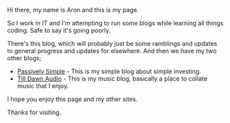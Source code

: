 Hi there, my name is Aron and this is my page.

So I work in IT and I'm attempting to run some blogs while learning all things coding.  Safe to say it's going poorly.

There's this blog, which will probably just be some ramblings and updates to general progress and updates for elsewhere.  And then we have my two other blogs;

* [Passively Simple](http://www.passivelysimple.com "Investing blog") - This is my simple blog about simple investing.
* [Till Dawn Audio](http://www.tilldawnaudio.com "Music blog") - This is my music blog, basically a place to collate music that I enjoy.

I hope you enjoy this page and my other sites.  

Thanks for visiting.





